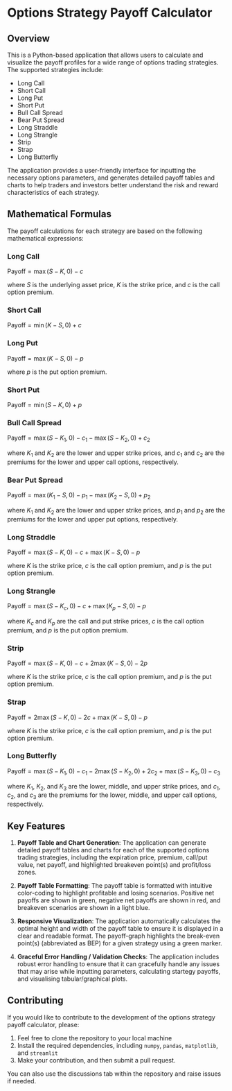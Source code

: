 # Options Strategy Payoff Calculator

## Overview

This is a Python-based application that allows users to calculate and visualize the payoff profiles for a wide range of options trading strategies. The supported strategies include:

- Long Call
- Short Call
- Long Put
- Short Put
- Bull Call Spread
- Bear Put Spread
- Long Straddle
- Long Strangle
- Strip
- Strap
- Long Butterfly

The application provides a user-friendly interface for inputting the necessary options parameters, and generates detailed payoff tables and charts to help traders and investors better understand the risk and reward characteristics of each strategy.

## Mathematical Formulas

The payoff calculations for each strategy are based on the following mathematical expressions:

### Long Call
$\text{Payoff} = \max(S - K, 0) - c$

where $S$ is the underlying asset price, $K$ is the strike price, and $c$ is the call option premium.

### Short Call
$\text{Payoff} = \min(K - S, 0) + c$

### Long Put
$\text{Payoff} = \max(K - S, 0) - p$

where $p$ is the put option premium.

### Short Put
$\text{Payoff} = \min(S - K, 0) + p$

### Bull Call Spread
$\text{Payoff} = \max(S - K_1, 0) - c_1 - \max(S - K_2, 0) + c_2$

where $K_1$ and $K_2$ are the lower and upper strike prices, and $c_1$ and $c_2$ are the premiums for the lower and upper call options, respectively.

### Bear Put Spread
$\text{Payoff} = \max(K_1 - S, 0) - p_1 - \max(K_2 - S, 0) + p_2$

where $K_1$ and $K_2$ are the lower and upper strike prices, and $p_1$ and $p_2$ are the premiums for the lower and upper put options, respectively.

### Long Straddle
$\text{Payoff} = \max(S - K, 0) - c + \max(K - S, 0) - p$

where $K$ is the strike price, $c$ is the call option premium, and $p$ is the put option premium.

### Long Strangle
$\text{Payoff} = \max(S - K_c, 0) - c + \max(K_p - S, 0) - p$

where $K_c$ and $K_p$ are the call and put strike prices, $c$ is the call option premium, and $p$ is the put option premium.

### Strip
$\text{Payoff} = \max(S - K, 0) - c + 2 \max(K - S, 0) - 2p$

where $K$ is the strike price, $c$ is the call option premium, and $p$ is the put option premium.

### Strap
$\text{Payoff} = 2 \max(S - K, 0) - 2c + \max(K - S, 0) - p$

where $K$ is the strike price, $c$ is the call option premium, and $p$ is the put option premium.

### Long Butterfly
$\text{Payoff} = \max(S - K_1, 0) - c_1 - 2 \max(S - K_2, 0) + 2c_2 + \max(S - K_3, 0) - c_3$

where $K_1$, $K_2$, and $K_3$ are the lower, middle, and upper strike prices, and $c_1$, $c_2$, and $c_3$ are the premiums for the lower, middle, and upper call options, respectively.

## Key Features

1. **Payoff Table and Chart Generation**: The application can generate detailed payoff tables and charts for each of the supported options trading strategies, including the expiration price, premium, call/put value, net payoff, and highlighted breakeven point(s) and profit/loss zones.

2. **Payoff Table Formatting**: The payoff table is formatted with intuitive color-coding to highlight profitable and losing scenarios. Positive net payoffs are shown in green, negative net payoffs are shown in red, and breakeven scenarios are shown in a light blue.

3. **Responsive Visualization**: The application automatically calculates the optimal height and width of the payoff table to ensure it is displayed in a clear and readable format. The payoff-graph highlights the break-even point(s) (abbreviated as BEP) for a given strategy using a green marker.

4. **Graceful Error Handling / Validation Checks**: The application includes robust error handling to ensure that it can gracefully handle any issues that may arise while inputting parameters, calculating startegy payoffs, and visualising tabular/graphical plots.

## Contributing

If you would like to contribute to the development of the options strategy payoff calculator, please:

1. Feel free to clone the repository to your local machine
2. Install the required dependencies, including `numpy`, `pandas`, `matplotlib`, and `streamlit`
3. Make your contribution, and then submit a pull request. 

You can also use the discussions tab within the repository and raise issues if needed.
